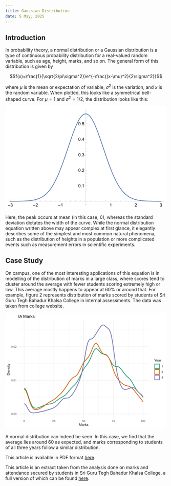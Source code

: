 ```yaml
---
title: Gaussian Distribution
date: 5 May, 2025
---
```


## Introduction

In probability theory, a normal distribution or a Gaussian distribution is a type of continuous probability distribution for a real-valued random variable, such as age, height, marks, and so on. The general form of this distribution is given by

$$f(x)=\frac{1}{\sqrt{2\pi\sigma^2}}e^{-\frac{(x-\mu)^2}{2\sigma^2}}$$

where $\mu$ is the mean or expectation of variable, $\sigma^2$ is the variation, and $x$ is the random variable. When plotted, this looks like a symmetrical bell-shaped curve. For $\mu=1$ and $\sigma^2 = 1/2$, the distribution looks like this:

![Gaussian distribution for the values given above.](img/gaussian.png)

Here, the peak occurs at mean (in this case, 0), whereas the standard deviation dictates the width of the
curve. While the normal distribution equation written above may appear complex at first glance, it elegantly
describes some of the simplest and most common natural phenomena, such as the distribution of heights
in a population or more complicated events such as measurement errors in scientific experiments.

## Case Study

On campus, one of the most interesting applications of this equation is in modelling of
the distribution of marks in a large class, where scores tend to cluster around the average with fewer
students scoring extremely high or low. This average mostly happens to appear at 60% or around that.
For example, figure 2 represents distribution of marks scored by students of Sri Guru Tegh Bahadur
Khalsa College in internal assessments. The data was taken from college website.

![Density plot of IA marks of students.](img/densityIA.png)

A normal distribution can indeed be seen. In this case, we find that the average lies around 60 as
expected, and marks corresponding to students of all three years follow a similar distribution.

This article is available in PDF format <a href="../../resources/Gaussian_Distribution.pdf" target="_blank">here</a>.

This article is an extract taken from the analysis done on marks and attendance secured by students in Sri Guru Tegh Bahadur Khalsa College, a full version of which can be found <a href="https://github.com/zplus11/MarksAttendance.git" target="_blank">here</a>.